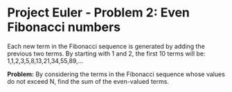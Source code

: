 # Project Euler - Problem 2: Even Fibonacci numbers

Each new term in the Fibonacci sequence is generated by adding the previous two terms. By starting with 1 and 2, the first 10 terms will be: 1,1,2,3,5,8,13,21,34,55,89,...

**Problem:** By considering the terms in the Fibonacci sequence whose values do not exceed N, find the sum of the even-valued terms.
